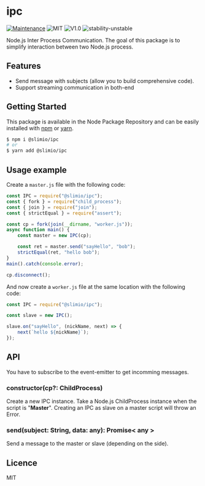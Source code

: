 # ipc
[![Maintenance](https://img.shields.io/badge/Maintained%3F-yes-green.svg)](https://github.com/SlimIO/is/commit-activity)
![MIT](https://img.shields.io/github/license/mashape/apistatus.svg)
![V1.0](https://img.shields.io/badge/version-0.1.0-blue.svg)
![stability-unstable](https://img.shields.io/badge/stability-unstable-yellow.svg)

Node.js Inter Process Communication. The goal of this package is to simplify interaction between two Node.js process.

## Features
- Send message with subjects (allow you to build comprehensive code).
- Support streaming communication in both-end

## Getting Started

This package is available in the Node Package Repository and can be easily installed with [npm](https://docs.npmjs.com/getting-started/what-is-npm) or [yarn](https://yarnpkg.com).

```bash
$ npm i @slimio/ipc
# or
$ yarn add @slimio/ipc
```

## Usage example

Create a `master.js` file with the following code:
```js
const IPC = require("@slimio/ipc");
const { fork } = require("child_process");
const { join } = require("join");
const { strictEqual } = require("assert");

const cp = fork(join(__dirname, "worker.js"));
async function main() {
    const master = new IPC(cp);

    const ret = master.send("sayHello", "bob");
    strictEqual(ret, "hello bob");
}
main().catch(console.error);

cp.disconnect();
```

And now create a `worker.js` file at the same location with the following code:
```js
const IPC = require("@slimio/ipc");

const slave = new IPC();

slave.on("sayHello", (nickName, next) => {
    next(`hello ${nickName}`);
});
```

## API
You have to subscribe to the event-emitter to get incomming messages.

### constructor(cp?: ChildProcess)
Create a new IPC instance. Take a Node.js ChildProcess instance when the script is "**Master**". Creating an IPC as slave on a master script will throw an Error.

### send(subject: String, data: any): Promise< any >
Send a message to the master or slave (depending on the side).

## Licence
MIT
